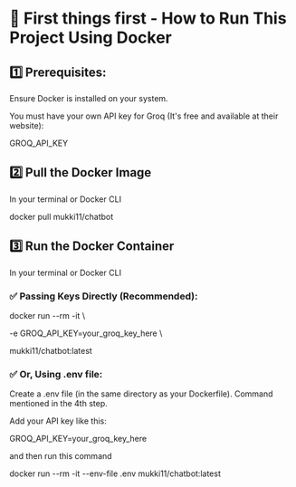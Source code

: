 # 🚀 First things first - How to Run This Project Using Docker
## 1️⃣ Prerequisites:

Ensure Docker is installed on your system.

You must have your own API key for Groq (It's free and available at their website): 

GROQ_API_KEY

## 2️⃣ Pull the Docker Image

In your terminal or Docker CLI

docker pull mukki11/chatbot

## 3️⃣ Run the Docker Container

In your terminal or Docker CLI

### ✅ Passing Keys Directly (Recommended): 

docker run --rm -it \

  -e GROQ_API_KEY=your_groq_key_here \
  
  mukki11/chatbot:latest

### ✅ Or, Using .env file:

Create a .env file (in the same directory as your Dockerfile). Command mentioned in the 4th step.

Add your API key like this:

GROQ_API_KEY=your_groq_key_here

and then run this command

docker run --rm -it --env-file .env mukki11/chatbot:latest
